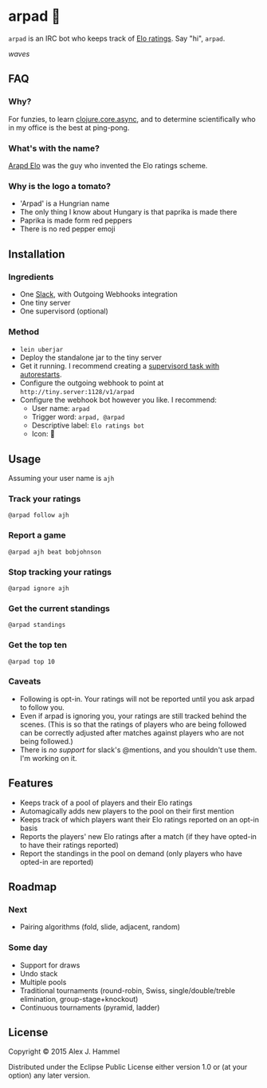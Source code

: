 # arpad :tomato:

`arpad` is an IRC bot who keeps track of [Elo ratings](https://en.wikipedia.org/wiki/Elo_rating_system). Say "hi", `arpad`.

_waves_

## FAQ

### Why?

For funzies, to learn [clojure.core.async](https://github.com/clojure/core.async), and to determine scientifically who in my office is the best at ping-pong.

### What's with the name?

[Arapd Elo](https://en.wikipedia.org/wiki/Arpad_Elo) was the guy who invented the Elo ratings scheme.

### Why is the logo a tomato?

* 'Arpad' is a Hungrian name
* The only thing I know about Hungary is that paprika is made there
* Paprika is made form red peppers
* There is no red pepper emoji

## Installation

### Ingredients
* One [Slack](https://slack.com/), with Outgoing Webhooks integration
* One tiny server
* One supervisord (optional)

### Method
* `lein uberjar`
* Deploy the standalone jar to the tiny server
* Get it running. I recommend creating a [supervisord task with autorestarts](https://www.digitalocean.com/community/tutorials/how-to-install-and-manage-supervisor-on-ubuntu-and-debian-vps).
* Configure the outgoing webhook to point at `http://tiny.server:1128/v1/arpad`
* Configure the webhook bot however you like. I recommend:
  * User name: `arpad`
  * Trigger word: `arpad, @arpad`
  * Descriptive label: `Elo ratings bot`
  * Icon: :tomato:

## Usage

Assuming your user name is `ajh`

### Track your ratings
`@arpad follow ajh`

### Report a game
`@arpad ajh beat bobjohnson`

### Stop tracking your ratings
`@arpad ignore ajh`

### Get the current standings
`@arpad standings`

### Get the top ten
`@arpad top 10`

### Caveats

* Following is opt-in. Your ratings will not be reported until you ask arpad to follow you.
* Even if arpad is ignoring you, your ratings are still tracked behind the scenes. (This is so that the ratings of players who are being followed can be correctly adjusted after matches against players who are not being followed.)
* There is *no support* for slack's @mentions, and you shouldn't use them. I'm working on it.

## Features

* Keeps track of a pool of players and their Elo ratings
* Automagically adds new players to the pool on their first mention
* Keeps track of which players want their Elo ratings reported on an opt-in basis
* Reports the players' new Elo ratings after a match (if they have opted-in to have their ratings reported)
* Report the standings in the pool on demand (only players who have opted-in are reported)

## Roadmap

### Next

* Pairing algorithms (fold, slide, adjacent, random)

### Some day

* Support for draws
* Undo stack
* Multiple pools
* Traditional tournaments (round-robin, Swiss, single/double/treble elimination, group-stage+knockout)
* Continuous tournaments (pyramid, ladder)

## License

Copyright © 2015 Alex J. Hammel

Distributed under the Eclipse Public License either version 1.0 or (at
your option) any later version.
